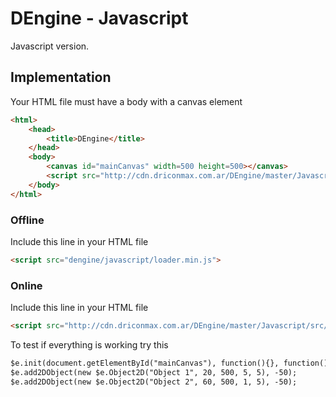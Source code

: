 # DEngine - Javascript

Javascript version.

## Implementation

Your HTML file must have a body with a canvas element

```markdown
<html>
    <head>
        <title>DEngine</title>
    </head>
    <body>
        <canvas id="mainCanvas" width=500 height=500></canvas>
        <script src="http://cdn.driconmax.com.ar/DEngine/master/Javascript/src/loader.min.js" type="application/javascript" ></script>
    </body>
</html>
```

### Offline

Include this line in your HTML file
```markdown
<script src="dengine/javascript/loader.min.js">
```

### Online

Include this line in your HTML file
```markdown
<script src="http://cdn.driconmax.com.ar/DEngine/master/Javascript/src/loader.min.js">
```

To test if everything is working try this

```markdown
$e.init(document.getElementById("mainCanvas"), function(){}, function(){})
$e.add2DObject(new $e.Object2D("Object 1", 20, 500, 5, 5), -50);
$e.add2DObject(new $e.Object2D("Object 2", 60, 500, 1, 5), -50);
```
